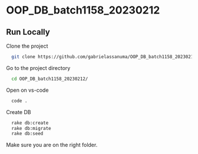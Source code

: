 # OOP_DB_batch1158_20230212

## Run Locally

Clone the project

```bash
  git clone https://github.com/gabrielassanuma/OOP_DB_batch1158_20230212
```

Go to the project directory

```bash
  cd OOP_DB_batch1158_20230212/
```

Open on vs-code

```bash
  code .
```

Create DB

```bash
  rake db:create
  rake db:migrate
  rake db:seed
```

Make sure you are on the right folder.
